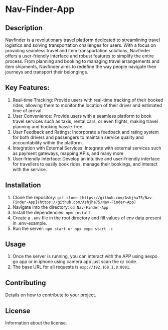# Nav-Finder-App

## Description
Navfinder is a revolutionary travel platform dedicated to streamlining travel logistics and solving transportation challenges for users. With a focus on providing seamless travel and item transportation solutions, Navfinder offers a user-friendly interface and robust features to simplify the entire process. From planning and booking to managing travel arrangements and item shipments, Navfinder aims to redefine the way people navigate their journeys and transport their belongings.

## Key Features:
1. Real-time Tracking: Provide users with real-time tracking of their booked rides, allowing them to monitor the location of their driver and estimated time of arrival.
2. User Convenience: Provide users with a seamless platform to book travel services such as taxis, rental cars, or even flights, making travel planning and booking hassle-free.
3. User Feedback and Ratings: Incorporate a feedback and rating system for both drivers and passengers to maintain service quality and accountability within the platform.
4. Integration with External Services: Integrate with external services such as payment gateways, mapping APIs, and many more
5. User-friendly Interface: Develop an intuitive and user-friendly interface for travellers to easily book rides, manage their bookings, and interact with the service.


## Installation
1. Clone the repository: `git clone [https://github.com/Ashjha75/Nav-Finder-App](https://github.com/Ashjha75/Nav-Finder-App)`
2. Navigate into the directory: `cd Nav-Finder-App`
3. Install the dependencies: `npm install`
4. Create a `.env` file in the root directory and fill values of env data present in .env-example.
5. Run the server: `npm start or npx expo start -c`

## Usage
1. Once the server is running, you can interact with the APP using aexpo go app or in iphone using camera app just scan the qr code.
2. The base URL for all requests is `exp://192.168.1.8:8081`.

## Contributing
Details on how to contribute to your project.

## License
Information about the license.
